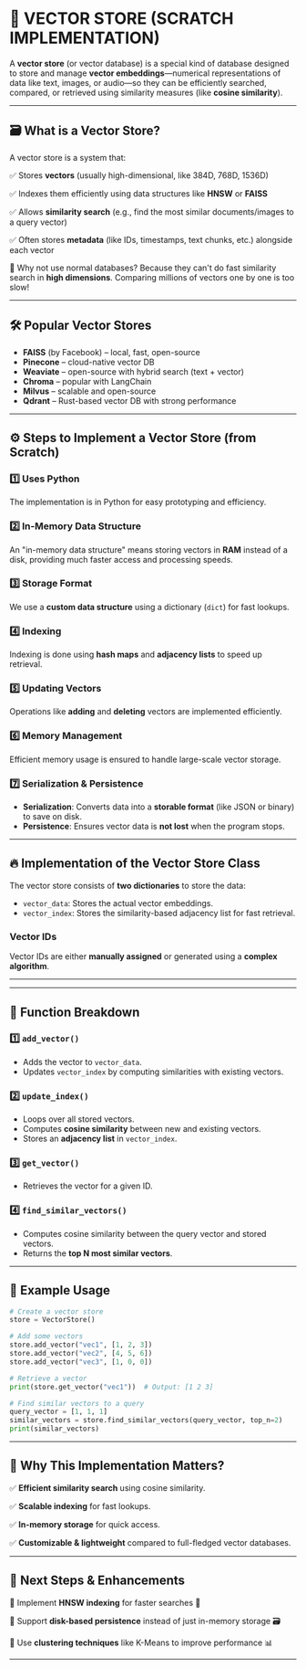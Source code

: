 # 📌 VECTOR STORE (SCRATCH IMPLEMENTATION)

A **vector store** (or vector database) is a special kind of database designed to store and manage **vector embeddings**—numerical representations of data like text, images, or audio—so they can be efficiently searched, compared, or retrieved using similarity measures (like **cosine similarity**).

---
## 🗃️ **What is a Vector Store?**
A vector store is a system that:

✅ Stores **vectors** (usually high-dimensional, like 384D, 768D, 1536D)

✅ Indexes them efficiently using data structures like **HNSW** or **FAISS**

✅ Allows **similarity search** (e.g., find the most similar documents/images to a query vector)

✅ Often stores **metadata** (like IDs, timestamps, text chunks, etc.) alongside each vector

🚀 Why not use normal databases? Because they can't do fast similarity search in **high dimensions**. Comparing millions of vectors one by one is too slow!

---
## 🛠️ **Popular Vector Stores**
- **FAISS** (by Facebook) – local, fast, open-source
- **Pinecone** – cloud-native vector DB
- **Weaviate** – open-source with hybrid search (text + vector)
- **Chroma** – popular with LangChain
- **Milvus** – scalable and open-source
- **Qdrant** – Rust-based vector DB with strong performance

---
## ⚙️ **Steps to Implement a Vector Store (from Scratch)**

### 1️⃣ **Uses Python**
The implementation is in Python for easy prototyping and efficiency.

### 2️⃣ **In-Memory Data Structure**
An "in-memory data structure" means storing vectors in **RAM** instead of a disk, providing much faster access and processing speeds.

### 3️⃣ **Storage Format**
We use a **custom data structure** using a dictionary (`dict`) for fast lookups.

### 4️⃣ **Indexing**
Indexing is done using **hash maps** and **adjacency lists** to speed up retrieval.

### 5️⃣ **Updating Vectors**
Operations like **adding** and **deleting** vectors are implemented efficiently.

### 6️⃣ **Memory Management**
Efficient memory usage is ensured to handle large-scale vector storage.

### 7️⃣ **Serialization & Persistence**
- **Serialization**: Converts data into a **storable format** (like JSON or binary) to save on disk.
- **Persistence**: Ensures vector data is **not lost** when the program stops.

---
## 🔥 **Implementation of the Vector Store Class**
The vector store consists of **two dictionaries** to store the data:
- `vector_data`: Stores the actual vector embeddings.
- `vector_index`: Stores the similarity-based adjacency list for fast retrieval.

### **Vector IDs**
Vector IDs are either **manually assigned** or generated using a **complex algorithm**.

---

---
## 🎯 **Function Breakdown**

### **1️⃣ `add_vector()`**
- Adds the vector to `vector_data`.
- Updates `vector_index` by computing similarities with existing vectors.

### **2️⃣ `update_index()`**
- Loops over all stored vectors.
- Computes **cosine similarity** between new and existing vectors.
- Stores an **adjacency list** in `vector_index`.

### **3️⃣ `get_vector()`**
- Retrieves the vector for a given ID.

### **4️⃣ `find_similar_vectors()`**
- Computes cosine similarity between the query vector and stored vectors.
- Returns the **top N most similar vectors**.

---
## 🚀 **Example Usage**
```python
# Create a vector store
store = VectorStore()

# Add some vectors
store.add_vector("vec1", [1, 2, 3])
store.add_vector("vec2", [4, 5, 6])
store.add_vector("vec3", [1, 0, 0])

# Retrieve a vector
print(store.get_vector("vec1"))  # Output: [1 2 3]

# Find similar vectors to a query
query_vector = [1, 1, 1]
similar_vectors = store.find_similar_vectors(query_vector, top_n=2)
print(similar_vectors)
```

---
## 🎯 **Why This Implementation Matters?**
✅ **Efficient similarity search** using cosine similarity.

✅ **Scalable indexing** for fast lookups.

✅ **In-memory storage** for quick access.

✅ **Customizable & lightweight** compared to full-fledged vector databases.

---
## 🎯 **Next Steps & Enhancements**
🔹 Implement **HNSW indexing** for faster searches 🚀

🔹 Support **disk-based persistence** instead of just in-memory storage 🗃️

🔹 Use **clustering techniques** like K-Means to improve performance 📊

---
